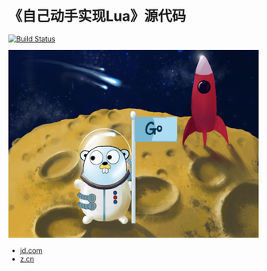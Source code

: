 # 《自己动手实现Lua》源代码


[![Build Status](https://travis-ci.org/zxh0/luago-book.svg?branch=master)](https://travis-ci.org/zxh0/luago-book)


![GoToMoon](GoToMoon.jpg)


* [jd.com](https://search.jd.com/Search?keyword=自己动手实现Lua&enc=utf-8)
* [z.cn](https://www.amazon.cn/dp/B07J69W3JX)
